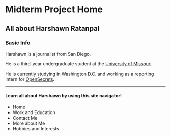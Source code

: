 # Midterm Project Home
## All about Harshawn Ratanpal
### Basic Info
Harshawn is a journalist from San Diego.

He is a third-year undergraduate student at the [University of Missouri](missouri.edu).

He is currently studying in Washington D.C. and working as a reporting intern for [OpenSecrets](OpenSecrets.org).
  
  
*** 
#### Learn all about Harshawn by using this site navigator!
* Home
* Work and Education
* Contact Me
* More about Me
* Hobbies and Interests
  
  
  
  
  
 


